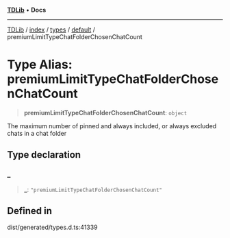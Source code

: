 [**TDLib**](../../../../../../README.md) • **Docs**

***

[TDLib](../../../../../../modules.md) / [index](../../../../../README.md) / [types](../../../README.md) / [default](../README.md) / premiumLimitTypeChatFolderChosenChatCount

# Type Alias: premiumLimitTypeChatFolderChosenChatCount

> **premiumLimitTypeChatFolderChosenChatCount**: `object`

The maximum number of pinned and always included, or always excluded chats in a chat folder

## Type declaration

### \_

> **\_**: `"premiumLimitTypeChatFolderChosenChatCount"`

## Defined in

dist/generated/types.d.ts:41339
